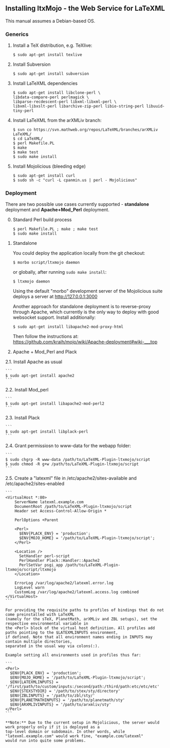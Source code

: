 ## Installing ltxMojo - the Web Service for LaTeXML

This manual assumes a Debian-based OS.

### Generics

1. Install a TeX distribution, e.g. TeXlive:

    ```
    $ sudo apt-get install texlive
    ```

2. Install Subversion
    
    ```
    $ sudo apt-get install subversion
    ```

3. Install LaTeXML dependencies
  
    ```
    $ sudo apt-get install libclone-perl \
    libdata-compare-perl perlmagick \
    libparse-recdescent-perl libxml-libxml-perl \
    libxml-libxslt-perl libarchive-zip-perl libio-string-perl libuuid-tiny-perl
    ```

4. Install LaTeXML from the arXMLiv branch:
    
    ```
    $ svn co https://svn.mathweb.org/repos/LaTeXML/branches/arXMLiv LaTeXML/
    $ cd LaTeXML/
    $ perl Makefile.PL
    $ make
    $ make test
    $ sudo make install
    ```

5. Install Mojolicious (bleeding edge)

    ```
    $ sudo apt-get install curl
    $ sudo sh -c "curl -L cpanmin.us | perl - Mojolicious"
    ```

### Deployment

There are two possible use cases currently supported - **standalone** deployment and **Apache+Mod_Perl** deployment.

0. Standard Perl build process

    ```
    $ perl Makefile.PL ; make ; make test
    $ sudo make install
    ```
    
1. Standalone

    You could deploy the application locally from the git checkout:

    ```
    $ morbo script/ltxmojo daemon
    ```
    
    or globally, after running ```sudo make install```:
    
    ```
    $ ltxmojo daemon
    ```

    Using the default "morbo" development server of the Mojolicious suite deploys a server at http://127.0.0.1:3000

    Another approach for standalone deployment is to reverse-proxy through Apache, which currently is the only way
    to deploy with good websocket support. Install additionally:
 
    ```
    $ sudo apt-get install libapache2-mod-proxy-html
    ```

    Then follow the instructions at: https://github.com/kraih/mojo/wiki/Apache-deployment#wiki-___top

2. Apache + Mod_Perl and Plack

  2.1. Install Apache as usual
    
    ```
    $ sudo apt-get install apache2
    ```

  2.2. Install Mod_perl 
  
    ```
    $ sudo apt-get install libapache2-mod-perl2
    ```

  2.3. Install Plack
  
    ```
    $ sudo apt-get install libplack-perl
    ```

  2.4. Grant permissiosn to www-data for the webapp folder:
  
    ```
    $ sudo chgrp -R www-data /path/to/LaTeXML-Plugin-ltxmojo/script
    $ sudo chmod -R g+w /path/to/LaTeXML-Plugin-ltxmojo/script
    ```

  2.5. Create a "latexml" file in /etc/apache2/sites-available and /etc/apache2/sites-enabled

    ```
    <VirtualHost *:80>
        ServerName latexml.example.com 
        DocumentRoot /path/to/LaTeXML-Plugin-ltxmojo/script
        Header set Access-Control-Allow-Origin *                                    

        PerlOptions +Parent
                                                                  
        <Perl>
          $ENV{PLACK_ENV} = 'production';
          $ENV{MOJO_HOME} = '/path/to/LaTeXML-Plugin-ltxmojo/script';
        </Perl>

        <Location />
          SetHandler perl-script
          PerlHandler Plack::Handler::Apache2
          PerlSetVar psgi_app /path/to/LaTeXML-Plugin-ltxmojo/script/ltxmojo
        </Location>

        ErrorLog /var/log/apache2/latexml.error.log
        LogLevel warn
        CustomLog /var/log/apache2/latexml.access.log combined
    </VirtualHost>
    ```
    
    For providing the requisite paths to profiles of bindings that do not come preinstalled with LaTeXML
    (namely for the sTeX, PlanetMath, arXMLiv and ZBL setups), set the respective environmental variable in
    the <Perl> block of the virtual host definition. All profiles add paths pointing to the $LATEXMLINPUTS environment,
    if defined. Note that all environment names ending in INPUTS may contain multiple directories,
    separated in the usual way via colons(:).

    Example setting all environments used in profiles thus far:

    ```
    <Perl>
      $ENV{PLACK_ENV} = 'production';
      $ENV{MOJO_HOME} = '/path/to/LaTeXML-Plugin-ltxmojo/script';
      $ENV{LATEXMLINPUTS} = '/first/path/to/custom/inputs:/second/path:/third/path:etc/etc/etc'
      $ENV{STEXSTYDIR} = '/path/to/stex/sty/directory'
      $ENV{ZBLINPUTS} = '/path/to/zbl/sty/'
      $ENV{PLANETMATHINPUTS} = '/path/to/planetmath/sty'
      $ENV{ARXMLIVINPUTS} = '/path/to/arxmliv/sty'
    </Perl>
    ```
   
    **Note:** Due to the current setup in Mojolicious, the server would work properly only if it is deployed as a
    top-level domain or subdomain. In other words, while "latexml.example.com" would work fine, "example.com/latexml"
    would run into quite some problems.
